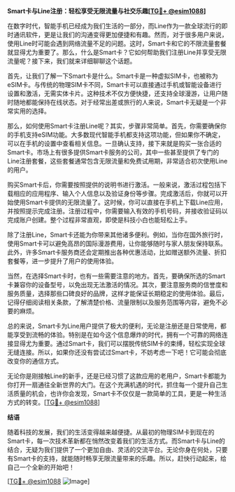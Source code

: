 **Smart卡与Line注册：轻松享受无限流量与社交乐趣[[TG💪+ @esim1088](https://t.me/s/esim1088)]**

在数字时代，智能手机已经成为我们生活的一部分，而Line作为一款全球流行的即时通讯软件，更是让我们的沟通变得更加便捷和有趣。然而，对于很多用户来说，使用Line时可能会遇到网络流量不足的问题。这时，Smart卡和它的不限流量套餐就显得尤为重要了。那么，什么是Smart卡？它如何帮助我们注册Line并享受无限流量呢？接下来，我们就来详细聊聊这个话题。

首先，让我们了解一下Smart卡是什么。Smart卡是一种虚拟SIM卡，也被称为eSIM卡。与传统的物理SIM卡不同，Smart卡可以直接通过手机或智能设备进行设置和激活，无需实体卡片。这种技术不仅方便快捷，还支持全球漫游，让用户随时随地都能保持在线状态。对于经常出差或旅行的人来说，Smart卡无疑是一个非常实用的选择。

那么，如何使用Smart卡注册Line呢？其实，步骤非常简单。首先，你需要确保你的手机支持eSIM功能。大多数现代智能手机都支持这项功能，但如果你不确定，可以在手机的设置中查看相关信息。一旦确认支持，接下来就是购买一张合适的Smart卡。市场上有很多提供Smart卡服务的公司，其中一些甚至提供了专门的Line注册套餐，这些套餐通常包含无限流量和免费试用期，非常适合初次使用Line的用户。

购买Smart卡后，你需要按照提供的说明书进行激活。一般来说，激活过程包括下载相应的应用程序、输入个人信息以及验证身份等步骤。完成激活后，你就可以开始使用Smart卡提供的无限流量了。这时候，你可以直接在手机上下载Line应用，并按照提示完成注册。注册过程中，你需要输入有效的手机号码，并接收验证码以完成账户创建。整个过程非常直观，即使是科技小白也能轻松上手。

除了注册Line，Smart卡还能为你带来其他诸多便利。例如，当你在国外旅行时，使用Smart卡可以避免高昂的国际漫游费用，让你能够随时与家人朋友保持联系。此外，许多Smart卡服务商还会定期推出各种优惠活动，比如赠送额外流量、折扣套餐等，进一步提升了用户的使用体验。

当然，在选择Smart卡时，也有一些需要注意的地方。首先，要确保所选的Smart卡兼容你的设备型号，以免出现无法激活的情况。其次，要注意服务商的信誉度和服务质量，选择那些口碑良好的品牌，这样才能保证长期稳定的使用体验。最后，记得仔细阅读相关条款，了解清楚价格、流量限制以及服务范围等内容，避免不必要的麻烦。

总的来说，Smart卡为Line用户提供了极大的便利，无论是注册还是日常使用，都能享受到流畅的体验。特别是在如今这个信息爆炸的时代，拥有一个可靠的网络连接显得尤为重要。通过Smart卡，我们可以摆脱传统SIM卡的束缚，轻松实现全球无缝连接。所以，如果你还没有尝试过Smart卡，不妨考虑一下吧！它可能会彻底改变你的通信方式。

无论你是刚接触Line的新手，还是已经习惯了这款应用的老用户，Smart卡都能为你打开一扇通往全新世界的大门。在这个充满机遇的时代，抓住每一个提升自己生活质量的机会，也许你会发现，Smart卡不仅仅是一款简单的工具，更是一种生活方式的转变。[[TG💪+ @esim1088](https://t.me/s/esim1088)]

**结语**

随着科技的发展，我们的生活变得越来越便捷。从最初的物理SIM卡到现在的Smart卡，每一次技术革新都在悄然改变着我们的生活方式。而Smart卡与Line的结合，无疑为我们提供了一个更加自由、灵活的交流平台。无论你身在何处，只要有Smart卡的支持，就能随时畅享无限流量带来的乐趣。所以，赶快行动起来，给自己一个全新的开始吧！

[[TG💪+ @esim1088](https://t.me/s/esim1088) ![Image](https://i.postimg.cc/4NQfJmqS/Snipaste-2025-05-13-00-14-12.png)]